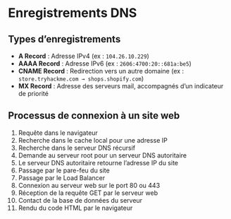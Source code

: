 
# Enregistrements DNS

## Types d’enregistrements
- **A Record** : Adresse IPv4 (ex : `104.26.10.229`)
- **AAAA Record** : Adresse IPv6 (ex : `2606:4700:20::681a:be5`)
- **CNAME Record** : Redirection vers un autre domaine (ex : `store.tryhackme.com → shops.shopify.com`)
- **MX Record** : Adresse des serveurs mail, accompagnés d’un indicateur de priorité

## Processus de connexion à un site web
1. Requête dans le navigateur
2. Recherche dans le cache local pour une adresse IP
3. Recherche dans le serveur DNS récursif
4. Demande au serveur root pour un serveur DNS autoritaire
5. Le serveur DNS autoritaire retourne l’adresse IP du site
6. Passage par le pare-feu du site
7. Passage par le Load Balancer
8. Connexion au serveur web sur le port 80 ou 443
9. Réception de la requête GET par le serveur web
10. Contact de la base de données du serveur
11. Rendu du code HTML par le navigateur
